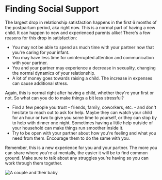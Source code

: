 # Finding Social Support

The largest drop in relationship satisfaction happens in the first 6 months of the postpartum period, aka right now. This is a normal part of having a new child. It can happen to new and experienced parents alike! There's a few reasons for this drop in satisfaction:

* You may not be able to spend as much time with your partner now that you're caring for your infant.
* You may have less time for uninterrupted attention and communication with your partner.
* You and your partner may experience a decrease in sexuality, changing the normal dynamics of your relationship.
* A lot of money goes towards raising a child. The increase in expenses can cause additional stress.

Again, this is normal right after having a child, whether they're your first or not. So what can you do to make things a bit less stressful?

* Find a few people you trust - friends, family, coworkers, etc. - and don't hesitate to reach out to ask for help. Maybe they can watch your child for an hour or two to give you some time to yourself, or they can stop by to help with dinner one night. Sometimes having a little help outside of your household can make things run smoother inside it.
* Try to be open with your partner about how you're feeling and what you need from them. Encourage them to do the same with you.

Remember, this is a new experience for you and your partner. The more you can share where you're at mentally, the easier it will be to find common ground. Make sure to talk about any struggles you're having so you can work through them together.

![A couple and their baby](/images/couple_and_baby/family_stand.jpg)
